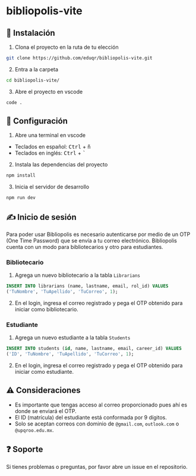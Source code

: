 # bibliopolis-vite

## :book: Instalación
1) Clona el proyecto en la ruta de tu elección
```bash
git clone https://github.com/eduqr/bibliopolis-vite.git
```

2) Entra a la carpeta
```bash
cd bibliopolis-vite/
```

3) Abre el proyecto en vscode
```bash
code .
```
## :wrench: Configuración
1) Abre una terminal en vscode
* Teclados en español: <kbd>Ctrl</kbd> + <kbd>ñ</kbd>
* Teclados en inglés: <kbd>Ctrl</kbd> + <kbd>`</kbd>

2) Instala las dependencias del proyecto
```bash
npm install
```

3) Inicia el servidor de desarrollo
```bash
npm run dev
```

## :writing_hand: Inicio de sesión
Para poder usar Bibliopolis es necesario autenticarse por medio de un OTP (One Time Password) que se envía a tu correo electrónico. Bibliopolis cuenta con un modo para bibliotecarios y otro para estudiantes.

### Bibliotecario
1) Agrega un nuevo bibliotecario a la tabla `Librarians`
```sql
INSERT INTO librarians (name, lastname, email, rol_id) VALUES
('TuNombre', 'TuApellido', 'TuCorreo', 1);
```
2) En el login, ingresa el correo registrado y pega el OTP obtenido para iniciar como bibliotecario.

### Estudiante
1) Agrega un nuevo estudiante a la tabla `Students`
```sql
INSERT INTO students (id, name, lastname, email, career_id) VALUES
('ID', 'TuNombre', 'TuApellido', 'TuCorreo', 1);
```
2) En el login, ingresa el correo registrado y pega el OTP obtenido para iniciar como estudiante.

## :warning: Consideraciones
* Es importante que tengas acceso al correo proporcionado pues ahí es donde se enviará el OTP.
* El ID (matrícula) del estudiante está conformada por 9 dígitos.
* Solo se aceptan correos con dominio de `@gmail.com`, `outlook.com` o `@upqroo.edu.mx`.

## :question: Soporte
Si tienes problemas o preguntas, por favor abre un issue en el repositorio.
